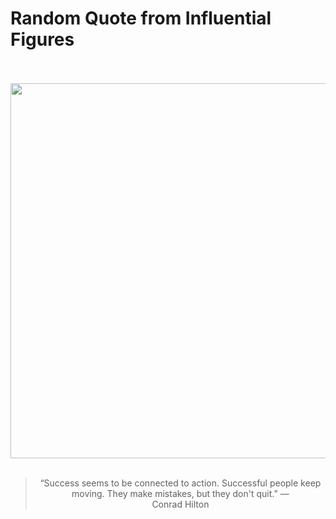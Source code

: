 # Random Quote from Influential Figures

<div align="center">
  <br>
  <br>
  <a href="https://en.wikipedia.org/wiki/Conrad_Hilton" title="Conrad Hilton - Wikipedia"><img src="https://upload.wikimedia.org/wikipedia/commons/8/80/Conrad_Hilton_%28croped%29.jpg" width="600px"></a>
  <br>
  <br>
  <blockquote>&ldquo;Success seems to be connected to action. Successful people keep moving. They make mistakes, but they don't quit.&rdquo; &mdash; <footer>Conrad Hilton</footer></blockquote>
</div>
  